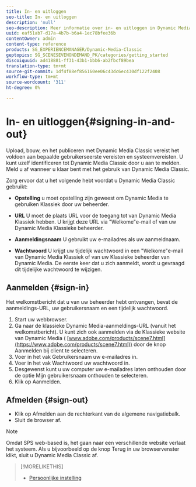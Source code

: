 ```yaml
---
title: In- en uitloggen
seo-title: In- en uitloggen
description: 'null'
seo-description: Meer informatie over in- en uitloggen in Dynamic Media Classic
uuid: eaf51ab7-d17a-4b7b-b6a4-1ec78bfee36b
contentOwner: admin
content-type: reference
products: SG_EXPERIENCEMANAGER/Dynamic-Media-Classic
geptopics: SG_SCENESEVENONDEMAND_PK/categories/getting_started
discoiquuid: ad418881-ff31-43b1-bbb6-ab2fbcf89bea
translation-type: tm+mt
source-git-commit: 1df4f88ef856160ee06c43dc6ec430df122f2408
workflow-type: tm+mt
source-wordcount: '311'
ht-degree: 0%

---
```



<!-- UPDATE THIS TOPIC AFTER DECEMBER 31, 2020!!!!! -->

# In- en uitloggen{#signing-in-and-out}

Upload, bouw, en het publiceren met Dynamic Media Classic vereist het voldoen aan bepaalde gebruikerseerste vereisten en systeemvereisten. U kunt uzelf identificeren tot Dynamic Media Classic door u aan te melden. Meld u af wanneer u klaar bent met het gebruik van Dynamic Media Classic.

Zorg ervoor dat u het volgende hebt voordat u Dynamic Media Classic gebruikt:

* **Opstelling** u moet opstelling zijn geweest om Dynamic Media te gebruiken Klassiek door uw beheerder.

* **URL** U moet de plaats URL voor de toegang tot van Dynamic Media Klassiek hebben. U krijgt deze URL via &quot;Welkome&quot;e-mail of van uw Dynamic Media Klassieke beheerder.

* **Aanmeldingsnaam** U gebruikt uw e-mailadres als uw aanmeldnaam.

* **Wachtwoord** U krijgt uw tijdelijk wachtwoord in een &quot;Welkome&quot;e-mail van Dynamic Media Klassiek of van uw Klassieke beheerder van Dynamic Media. De eerste keer dat u zich aanmeldt, wordt u gevraagd dit tijdelijke wachtwoord te wijzigen.

## Aanmelden {#sign-in}

Het welkomstbericht dat u van uw beheerder hebt ontvangen, bevat de aanmeldings-URL, uw gebruikersnaam en een tijdelijk wachtwoord.

1. Start uw webbrowser.
1. Ga naar de klassieke Dynamic Media-aanmeldings-URL (vanuit het welkomstbericht). U kunt zich ook aanmelden via de Klassieke website van Dynamic Media ( [www.adobe.com/products/scene7.html](https://www.adobe.com/products/scene7.html)) door de knop Aanmelden bij client te selecteren.
1. Voer in het vak Gebruikersnaam uw e-mailadres in.
1. Voer in het vak Wachtwoord uw wachtwoord in.
1. Desgewenst kunt u uw computer uw e-mailadres laten onthouden door de optie Mijn gebruikersnaam onthouden te selecteren.
1. Klik op Aanmelden.

## Afmelden {#sign-out}

* Klik op Afmelden aan de rechterkant van de algemene navigatiebalk.
* Sluit de browser af.

>[!NOTE]
>
>Omdat SPS web-based is, het gaan naar een verschillende website verlaat het systeem. Als u bijvoorbeeld op de knop Terug in uw browservenster klikt, sluit u Dynamic Media Classic af.

>[!MORELIKETHIS]
>
>* [Persoonlijke instelling](personal-setup.md#personal_setup)

